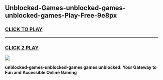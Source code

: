 
## Unblocked-Games-unblocked-games-unblocked-games-Play-Free-9e8px
<h3>
<a href="https://premium76.site?title=unblocked-games-unblocked-games&ref=23A">CLICK TO PLAY</a></h3>
<hr>

<h3>
<a href="https://premium76.site?title=unblocked-games-unblocked-games&ref=23A">CLICK 2 PLAY</a>
  
</h3>

<a href="https://premium76.site?title=unblocked-games-unblocked-games&ref=23A"><img src="https://clearcache.store/games.png"></a>


**unblocked-games-unblocked-games games unblocked: Your Gateway to Fun and Accessible Online Gaming**
